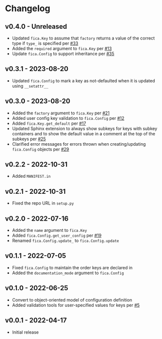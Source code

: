 # Changelog

## v0.4.0 - Unreleased

* Updated `fica.Key` to assume that `factory` returns a value of the correct type if `type_` is specified per [#33](https://github.com/chrispyles/fica/issues/33)
* Added the `required` argument to `fica.Key` per [#13](https://github.com/chrispyles/fica/issues/13)
* Update `fica.Config` to support inheritance per [#35](https://github.com/chrispyles/fica/issues/35)

## v0.3.1 - 2023-08-20

* Updated `fica.Config` to mark a key as not-defaulted when it is updated using `__setattr__`

## v0.3.0 - 2023-08-20

* Added the `factory` argument to `fica.Key` per [#21](https://github.com/chrispyles/fica/issues/21)
* Added user config key validation to `fica.Config` per [#12](https://github.com/chrispyles/fica/issues/12)
* Added `fica.Key.get_default` per [#17](https://github.com/chrispyles/fica/issues/17)
* Updated Sphinx extension to always show subkeys for keys with subkey containers and to show the default value in a comment at the top of the subkeys per [#25](https://github.com/chrispyles/fica/issues/25)
* Clarified error messages for errors thrown when creating/updating `fica.Config` objects per [#29](https://github.com/chrispyles/fica/issues/29)

## v0.2.2 - 2022-10-31

* Added `MANIFEST.in`

## v0.2.1 - 2022-10-31

* Fixed the repo URL in `setup.py`

## v0.2.0 - 2022-07-16

* Added the `name` argument to `fica.Key`
* Added `fica.Config.get_user_config` per [#19](https://github.com/chrispyles/fica/issues/19)
* Renamed `fica.Config.update_` to `fica.Config.update`

## v0.1.1 - 2022-07-05

* Fixed `fica.Config` to maintain the order keys are declared in
* Added the `documentation_mode` argument to `fica.Config`

## v0.1.0 - 2022-06-25

* Convert to object-oriented model of configuration definition
* Added validation tools for user-specified values for keys per [#5](https://github.com/chrispyles/fica/issues/5)

## v0.0.1 - 2022-04-17

* Initial release
